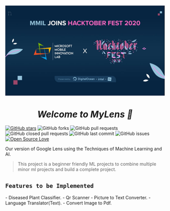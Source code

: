 <p>
  <img src=./assets/img/MMILft.Hacktober.jpeg></p>

<em><h1 align="center">Welcome to MyLens 👋</h1></em>

[![GitHub stars](https://img.shields.io/github/stars/MMIL/MyLens?style=social)](https://github.com/login?return_to=%2FMMIL%MyLens) 
 ![GitHub forks](https://img.shields.io/github/forks/MMIL/MyLens?style=social) 
 ![GitHub pull requests](https://img.shields.io/github/issues-pr/MMIL/MyLens)
 ![GitHub closed pull requests](https://img.shields.io/github/issues-pr-closed/MMIL/MyLens) 
 ![GitHub last commit](https://img.shields.io/github/last-commit/MMIL/MyLens) 
 ![GitHub issues](https://img.shields.io/github/issues-raw/MMIL/MyLens)
 [![Open Source Love](https://badges.frapsoft.com/os/v2/open-source.svg?v=103)](https://github.com/MMIL/MyLens) 

 Our version of Google Lens using the Techniques of Machine Learning and AI.
 
>This project is a beginner friendly ML projects to combine multiple minor ml projects and build a complete project.





<h2><code>Features to be Implemented</code></h2>
- Diseased Plant Classifier.
- Qr Scanner
- Picture to Text Converter.
- Language Translator(Text).
- Convert Image to Pdf.


